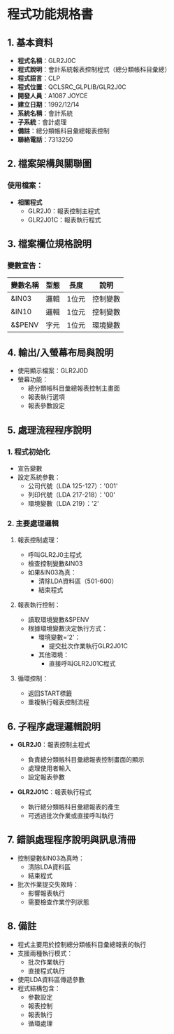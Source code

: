 # 程式功能規格書

## 1. 基本資料
- **程式名稱**：GLR2J0C
- **程式說明**：會計系統報表控制程式（總分類帳科目彙總）
- **程式語言**：CLP
- **程式位置**：QCLSRC_GLPLIB/GLR2J0C
- **開發人員**：A1087 JOYCE
- **建立日期**：1992/12/14
- **系統名稱**：會計系統
- **子系統**：會計處理
- **備註**：總分類帳科目彙總報表控制
- **聯絡電話**：7313250

## 2. 檔案架構與關聯圖
### 使用檔案：
- **相關程式**
  - GLR2J0：報表控制主程式
  - GLR2J01C：報表執行程式

## 3. 檔案欄位規格說明
### 變數宣告：
| 變數名稱 | 型態 | 長度 | 說明 |
|---------|------|------|------|
| &IN03 | 邏輯 | 1位元 | 控制變數 |
| &IN10 | 邏輯 | 1位元 | 控制變數 |
| &$PENV | 字元 | 1位元 | 環境變數 |

## 4. 輸出/入螢幕布局與說明
- 使用顯示檔案：GLR2J0D
- 螢幕功能：
  * 總分類帳科目彙總報表控制主畫面
  * 報表執行選項
  * 報表參數設定

## 5. 處理流程程序說明
### 1. 程式初始化
- 宣告變數
- 設定系統參數：
  * 公司代號（LDA 125-127）：'001'
  * 列印代號（LDA 217-218）：'00'
  * 環境變數（LDA 219）：'2'

### 2. 主要處理邏輯
1. 報表控制處理：
   - 呼叫GLR2J0主程式
   - 檢查控制變數&IN03
   - 如果&IN03為真：
     * 清除LDA資料區（501-600）
     * 結束程式

2. 報表執行控制：
   - 讀取環境變數&$PENV
   - 根據環境變數決定執行方式：
     * 環境變數='2'：
       - 提交批次作業執行GLR2J01C
     * 其他環境：
       - 直接呼叫GLR2J01C程式

3. 循環控制：
   - 返回START標籤
   - 重複執行報表控制流程

## 6. 子程序處理邏輯說明
- **GLR2J0**：報表控制主程式
  * 負責總分類帳科目彙總報表控制畫面的顯示
  * 處理使用者輸入
  * 設定報表參數

- **GLR2J01C**：報表執行程式
  * 執行總分類帳科目彙總報表的產生
  * 可透過批次作業或直接呼叫執行

## 7. 錯誤處理程序說明與訊息清冊
- 控制變數&IN03為真時：
  * 清除LDA資料區
  * 結束程式
- 批次作業提交失敗時：
  * 影響報表執行
  * 需要檢查作業佇列狀態

## 8. 備註
- 程式主要用於控制總分類帳科目彙總報表的執行
- 支援兩種執行模式：
  * 批次作業執行
  * 直接程式執行
- 使用LDA資料區傳遞參數
- 程式結構包含：
  * 參數設定
  * 報表控制
  * 報表執行
  * 循環處理 
